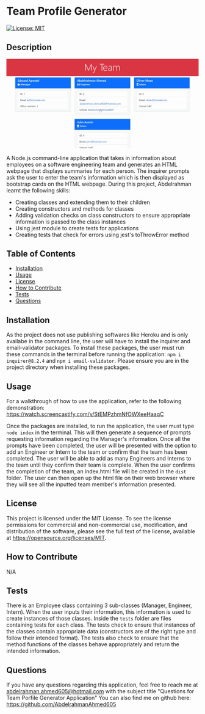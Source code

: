 # Team Profile Generator

[![License: MIT](https://img.shields.io/badge/License-MIT-yellow.svg)](https://opensource.org/licenses/MIT)

## Description

![image](assets/team-profile-generator.png)

A Node.js command-line application that takes in information about employees on a software engineering team and generates an HTML webpage that displays summaries for each person. The inquirer prompts ask the user to enter the team's information which is then displayed as bootstrap cards on the HTML webpage. During this project, Abdelrahman learnt the following skills:
- Creating classes and extending them to their children
- Creating constructors and methods for classes
- Adding validation checks on class constructors to ensure appropriate information is passed to the class instances
- Using jest module to create tests for applications
- Creating tests that check for errors using jest's toThrowError method

## Table of Contents

- [Installation](#installation)
- [Usage](#usage)
- [License](#license)
- [How to Contribute](#how-to-contribute)
- [Tests](#tests)
- [Questions](#questions)

## Installation

As the project does not use publishing softwares like Heroku and is only availabe in the command line, the user will have to install the inquirer and email-validator packages. To install these packages, the user must run these commands in the terminal before running the application: `npm i inquirer@8.2.4` and `npm i email-validator`. Please ensure you are in the project directory when installing these packages.

## Usage

For a walkthrough of how to use the application, refer to the following demonstration: https://watch.screencastify.com/v/StEMPzhmNfOWXeeHaaqC

Once the packages are installed, to run the application, the user must type `node index` in the terminal. This will then generate a sequence of prompts requesting information regarding the Manager's information.  Once all the prompts have been completed, the user will be presented with the option to add an Engineer or Intern to the team or confirm that the team has been completed. The user will be able to add as many Engineers and Interns to the team until they confirm their team is complete. When the user confirms the completion of the team, an index.html file will be created in the `dist` folder. The user can then open up the html file on their web browser where they will see all the inputted team member's information presented.

## License

This project is licensed under the MIT License. To see the license permissions for commercial and non-commercial use, modification, and distribution of the software, please see the full text of the license, available at https://opensource.org/licenses/MIT.

## How to Contribute

N/A

## Tests

There is an Employee class containing 3 sub-classes (Manager, Engineer, Intern). When the user inputs their information, this information is used to create instances of those classes. Inside the `tests` folder are files containing tests for each class. The tests check to ensure that instances of the classes contain appropriate data (constructors are of the right type and follow their intended format). The tests also check to ensure that the method functions of the classes behave appropriately and return the intended information.

## Questions

If you have any questions regarding this application, feel free to reach me at abdelrahman.ahmed605@hotmail.com with the subject title "Questions for Team Porfile Generator Application"
You can also find me on github here: https://github.com/AbdelrahmanAhmed605
